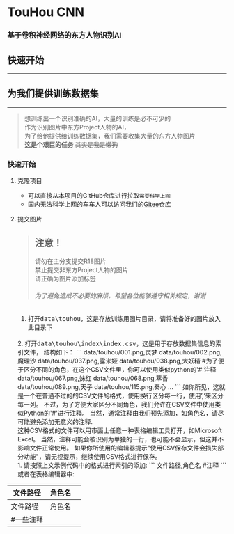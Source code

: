 # TouHou CNN
### 基于卷积神经网络的东方人物识别AI

## 快速开始

---
## 为我们提供训练数据集

---
> 想训练出一个识别准确的AI，大量的训练是必不可少的  
> 作为识别图片中东方Project人物的AI，  
> 为了给他提供给训练数据集，我们需要收集大量的东方人物图片  
> **这是个艰巨的任务** ~~其实是我是懒狗~~  

### 快速开始
1. 克隆项目  
    * 可以直接从本项目的GitHub仓库进行拉取`需要科学上网` 
    * 国内无法科学上网的车车人可以访问我们的[Gitee仓库](https://www.runoob.com)
2. 提交图片  
   > ## 注意！
   > 请勿在主分支提交R18图片  
   > 禁止提交非东方Project人物的图片  
   > 请正确为图片添加标签  
   >
   > ###### 为了避免造成不必要的麻烦，希望各位能够遵守相关规定，谢谢
   
   1. 打开<kbd>data\touhou</kbd>，这是存放训练用图片目录，请将准备好的图片放入此目录下  
   <br>
   2. 打开<kbd>data\touhou\index\index.csv</kbd>，这是用于存放数据集信息的索引文件，  
   结构如下：
       ```
      data/touhou/001.png,灵梦
      data/touhou/002.png,魔理沙
      data/touhou/037.png,露米娅
      data/touhou/038.png,大妖精
      #为了便于区分不同的角色，在这个CSV文件里，你可以使用类似python的'#'注释
      data/touhou/067.png,妹红
      data/touhou/068.png,萃香
      data/touhou/089.png,天子
      data/touhou/115.png,秦心
      ...
      ```
      如你所见，这就是一个在普通不过的的CSV文件的格式，使用换行区分每一行，使用’,‘来区分每一列。  
      不过，为了方便大家区分不同角色，我们允许在CSV文件中使用类似Python的'#'进行注释。  
      当然，通常注释由我们预先添加，如角色名，请尽可能避免添加无意义的注释.  <br>  
      这种CSV格式的文件可以用市面上任意一种表格编辑工具打开，如Microsoft Excel。  
      当然，注释可能会被识别为单独的一行，也可能不会显示，但这并不影响文件正常使用。  
      如果你所使用的编辑器提示"使用CSV保存文件会损失部分功能"，请无视提示，继续使用CSV格式进行保存。  <br>
      1. 请按照上文示例代码中的格式进行索引的添加:
         ```
         文件路径,角色名
         #注释
         ```
         或者在表格编辑器中:

| 文件路径 | 角色名 |  |
| ------------ | ------------ | ------------ |
| 文件路径 | 角色名 |  |
| #一些注释 |  |  |

